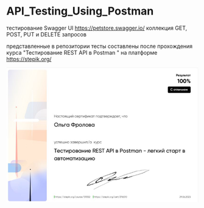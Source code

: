 # API_Testing_Using_Postman


тестирование Swagger UI 
https://petstore.swagger.io/
коллекция GET, POST, PUT и DELETE запросов

представленные в репозитории тесты составлены после прохождения курса "Тестирование REST API в Postman " на платформе https://stepik.org/

![](https://github.com/OlgaOFrolova/API_Testing_Using_Postman/blob/main/sertAPi.jpg)

